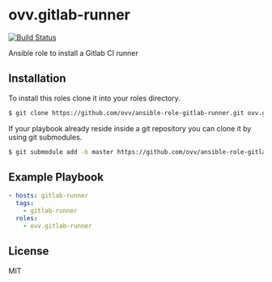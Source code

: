 ovv.gitlab-runner
=================

[![Build Status](https://travis-ci.org/ovv/ansible-role-gitlab-runner.svg?branch=master)](https://travis-ci.org/ovv/ansible-role-gitlab-runner)

Ansible role to install a Gitlab CI runner

Installation
------------

To install this roles clone it into your roles directory.

```bash
$ git clone https://github.com/ovv/ansible-role-gitlab-runner.git ovv.gitlab-runner
```

If your playbook already reside inside a git repository you can clone it by using git submodules.

```bash
$ git submodule add -b master https://github.com/ovv/ansible-role-gitlab-runner.git ovv.gitlab-runner
```

Example Playbook
----------------

```yml
- hosts: gitlab-runner
  tags:
    - gitlab-runner
  roles:
    - ovv.gitlab-runner
```

License
-------

MIT

